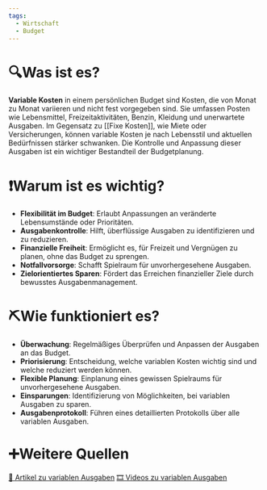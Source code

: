 ```yaml
---
tags:
  - Wirtschaft
  - Budget
---
```

# 🔍Was ist es?
**Variable Kosten** in einem persönlichen Budget sind Kosten, die von Monat zu Monat variieren und nicht fest vorgegeben sind. Sie umfassen Posten wie Lebensmittel, Freizeitaktivitäten, Benzin, Kleidung und unerwartete Ausgaben. Im Gegensatz zu [[Fixe Kosten]], wie Miete oder Versicherungen, können variable Kosten je nach Lebensstil und aktuellen Bedürfnissen stärker schwanken. Die Kontrolle und Anpassung dieser Ausgaben ist ein wichtiger Bestandteil der Budgetplanung.

# ❗Warum ist es wichtig?
- **Flexibilität im Budget**: Erlaubt Anpassungen an veränderte Lebensumstände oder Prioritäten.
- **Ausgabenkontrolle**: Hilft, überflüssige Ausgaben zu identifizieren und zu reduzieren.
- **Finanzielle Freiheit**: Ermöglicht es, für Freizeit und Vergnügen zu planen, ohne das Budget zu sprengen.
- **Notfallvorsorge**: Schafft Spielraum für unvorhergesehene Ausgaben.
- **Zielorientiertes Sparen**: Fördert das Erreichen finanzieller Ziele durch bewusstes Ausgabenmanagement.

# ⛏Wie funktioniert es?
- **Überwachung**: Regelmäßiges Überprüfen und Anpassen der Ausgaben an das Budget.
- **Priorisierung**: Entscheidung, welche variablen Kosten wichtig sind und welche reduziert werden können.
- **Flexible Planung**: Einplanung eines gewissen Spielraums für unvorhergesehene Ausgaben.
- **Einsparungen**: Identifizierung von Möglichkeiten, bei variablen Ausgaben zu sparen.
- **Ausgabenprotokoll**: Führen eines detaillierten Protokolls über alle variablen Ausgaben.

# ➕Weitere Quellen
[📄 Artikel zu variablen Ausgaben](https://www.google.com/search?q=variable+Ausgaben&tbm=nws)
[🎞 Videos zu variablen Ausgaben](https://www.google.com/search?q=variable+Ausgaben&tbm=vid)